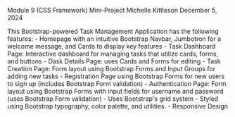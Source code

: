 Module 9 (CSS Framework) Mini-Project
Michelle Kittleson
December 5, 2024

This Bootstrap-powered Task Management Application has the following features:
    - Homepage with an intuitive Bootstrap Navbar, Jumbotron for a welcome message, and Cards to display key features
    - Task Dashboard Page: Interactive dashboard for managing tasks that utilize cards, forms, and buttons
    - Dask Details Page: uses Cards and Forms for editing
    - Task Creation Page: Form layout using Bootstrap Forms and Input Groups for adding new tasks
    - Registration Page using Bootstrap Forms for new users to sign up (includes Bootstrap Form validation)
    - Authentication Page: Form layout using Bootstrap Forms with input fields for username and password (uses Bootstrap Form validation)
    - Uses Bootstrap's grid system
    - Styled using Bootstrap typography, color palette, and utilities.
    - Responsive Design